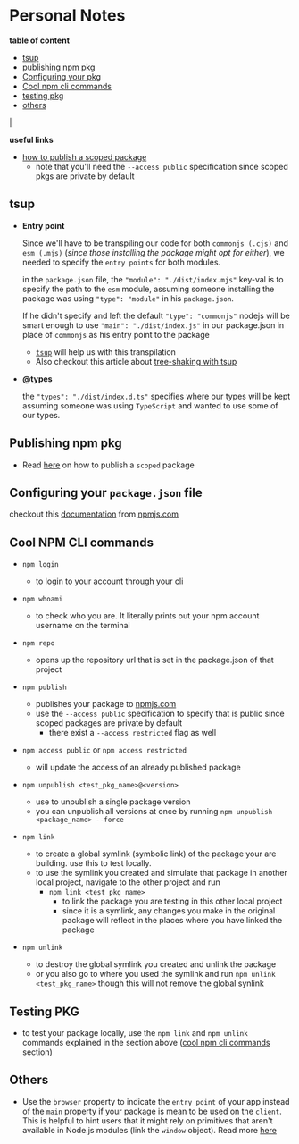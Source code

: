 # Personal Notes

__table of content__

- [tsup](#tsup)
- [publishing npm pkg](#publishing-npm-pkg)
- [Configuring your pkg](#configuring-your-packagejson-file)
- [Cool npm cli commands](#cool-npm-cli-commands)
- [testing pkg](#testing-pkg)
- [others](#others)

|

__useful links__

- [how to publish a scoped package](https://docs.npmjs.com/cli/v10/using-npm/scope#publishing-scoped-packages)
  - note that you'll need the `--access public` specification since scoped pkgs are private by default

## tsup

- __Entry point__

    Since we'll have to be transpiling our code for both `commonjs (.cjs)` and `esm (.mjs)` (_since those installing the package might opt for either_), we needed to specify the `entry points` for both modules.

    in the `package.json` file, the `"module": "./dist/index.mjs"` key-val is to specify the path to the `esm` module, assuming someone installing the package was using `"type": "module"` in his `package.json`.

    If he didn't specify and left the default `"type": "commonjs"` nodejs will be smart enough to use `"main": "./dist/index.js"` in our package.json in place of `commonjs` as his entry point to the package

  - [`tsup`](https://tsup.egoist.dev/) will help us with this transpilation
  - Also checkout this article about [tree-shaking with tsup](https://dorshinar.me/posts/treeshaking-with-tsup)

- __@types__

    the `"types": "./dist/index.d.ts"` specifies where our types will be kept assuming someone was using `TypeScript` and wanted to use some of our types.

## Publishing npm pkg

- Read [here](https://docs.npmjs.com/cli/v10/using-npm/scope#publishing-scoped-packages) on how to publish a `scoped` package

## Configuring your `package.json` file

  checkout this [documentation](https://docs.npmjs.com/cli/v10/configuring-npm/package-json) from [npmjs.com](https://docs.npmjs.com)

## Cool NPM CLI commands

- `npm login`
  - to login to your account through your cli
  
- `npm whoami`
  - to check who you are. It literally prints out your npm account username on the terminal

- `npm repo`
  - opens up the repository url that is set in the package.json of that project

- `npm publish`
  - publishes your package to [npmjs.com](https://docs.npmjs.com)
  - use the `--access public` specification to specify that is public since scoped packages are private by default
    - there exist a `--access restricted` flag as well

- `npm access public` or `npm access restricted`
  - will update the access of an already published package

- `npm unpublish <test_pkg_name>@<version>`
  - use to unpublish a single package version
  - you can unpublish all versions at once by running `npm unpublish <package_name> --force`

- `npm link`
  - to create a global symlink (symbolic link) of the package your are building. use this to test locally.
  - to use the symlink you created and simulate that package in another local project, navigate to the other project and run
    - `npm link <test_pkg_name>`
      - to link the package you are testing in this other local project
      - since it is a symlink, any changes you make in the original package will reflect in the places where you have linked the package

- `npm unlink`
  - to destroy the global symlink you created and unlink the package
  - or you also go to where you used the symlink and run `npm unlink <test_pkg_name>` though this will not remove the global synlink

## Testing PKG

- to test your package locally, use the `npm link` and `npm unlink` commands explained in the section above ([cool npm cli commands](#cool-npm-cli-commands) section)

## Others

- Use the `browser` property to indicate the `entry point` of your app instead of the `main` property if your package is mean to be used on the `client`. This is helpful to hint users that it might rely on primitives that aren't available in Node.js modules (link the `window` object).
Read more [here](https://docs.npmjs.com/cli/v10/configuring-npm/package-json#browser)
